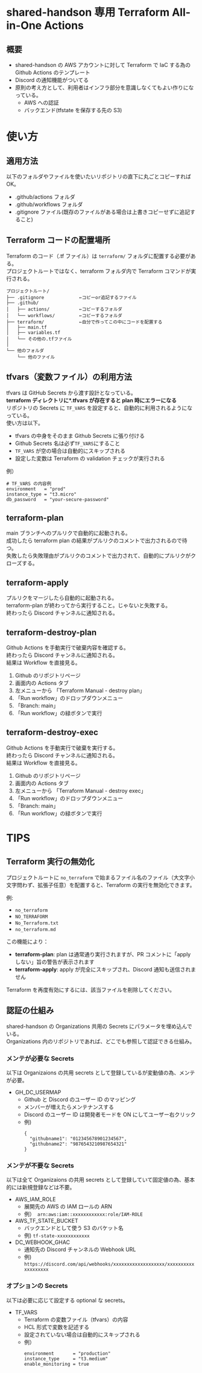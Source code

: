 # shared-handson 専用 Terraform All-in-One Actions

## 概要

- shared-handson の AWS アカウントに対して Terraform で IaC する為の Github Actions のテンプレート
- Discord の通知機能がついてる
- 原則の考え方として、利用者はインフラ部分を意識しなくてもよい作りになっている。
  - AWS への認証
  - バックエンド(tfstate を保存する先の S3)

# 使い方

## 適用方法

以下のフォルダやファイルを使いたいリポジトリの直下に丸ごとコピーすれば OK。

- .github/actions フォルダ
- .github/workflows フォルダ
- .gitignore ファイル(既存のファイルがある場合は上書きコピーせずに追記すること)

## Terraform コードの配置場所

Terraform のコード（.tf ファイル）は `terraform/` フォルダに配置する必要がある。  
プロジェクトルートではなく、terraform フォルダ内で Terraform コマンドが実行される。

```
プロジェクトルート/
├── .gitignore             ←コピーor追記するファイル
├── .github/
│   ├── actions/           ←コピーするフォルダ
│   └── workflows/         ←コピーするフォルダ
├── terraform/             ←自分で作ってこの中にコードを配置する
│   ├── main.tf
│   ├── variables.tf
│   └── その他の.tfファイル
│
└── 他のフォルダ
    └── 他のファイル
```

## tfvars（変数ファイル）の利用方法

tfvars は GitHub Secrets から渡す設計となっている。  
**terraform ディレクトリに\*.tfvars が存在すると plan 時にエラーになる**  
リポジトリの Secrets に `TF_VARS` を設定すると、自動的に利用されるようになっている。  
使い方は以下。

- tfvars の中身をそのまま Github Secrets に張り付ける
- Github Secrets 名は必ず`TF_VARS`にすること
- `TF_VARS` が空の場合は自動的にスキップされる
- 設定した変数は Terraform の validation チェックが実行される

例）

```hcl
# TF_VARS の内容例
environment   = "prod"
instance_type = "t3.micro"
db_password   = "your-secure-password"
```

## terraform-plan

main ブランチへのプルリクで自動的に起動される。  
成功したら terraform plan の結果がプルリクのコメントで出力されるので待つ。  
失敗したら失敗理由がプルリクのコメントで出力されて、自動的にプルリクがクローズする。

## terraform-apply

プルリクをマージしたら自動的に起動される。  
terraform-plan が終わってから実行すること。じゃないと失敗する。  
終わったら Discord チャンネルに通知される。

## terraform-destroy-plan

Github Actions を手動実行で破棄内容を確認する。  
終わったら Discord チャンネルに通知される。  
結果は Workflow を直接見る。

1. Github のリポジトリページ
2. 画面内の Actions タブ
3. 左メニューから 「Terraform Manual - destroy plan」
4. 「Run workflow」のドロップダウンメニュー
5. 「Branch: main」
6. 「Run workflow」の緑ボタンで実行

## terraform-destroy-exec

Github Actions を手動実行で破棄を実行する。  
終わったら Discord チャンネルに通知される。  
結果は Workflow を直接見る。

1. Github のリポジトリページ
2. 画面内の Actions タブ
3. 左メニューから 「Terraform Manual - destroy exec」
4. 「Run workflow」のドロップダウンメニュー
5. 「Branch: main」
6. 「Run workflow」の緑ボタンで実行

# TIPS

## Terraform 実行の無効化

プロジェクトルートに `no_terraform` で始まるファイル名のファイル（大文字小文字問わず、拡張子任意）を配置すると、Terraform の実行を無効化できます。

例:

- `no_terraform`
- `NO_TERRAFORM`
- `No_Terraform.txt`
- `no_terraform.md`

この機能により：

- **terraform-plan**: plan は通常通り実行されますが、PR コメントに「apply しない」旨の警告が表示されます
- **terraform-apply**: apply が完全にスキップされ、Discord 通知も送信されません

Terraform を再度有効にするには、該当ファイルを削除してください。

## 認証の仕組み

shared-handson の Organizations 共用の Secrets にパラメータを埋め込んでいる。  
Organizations 内のリポジトリであれば、どこでも参照して認証できる仕組み。

### メンテが必要な Secrets

以下は Organizaions の共用 secrets として登録しているが変動値の為、メンテが必要。

- GH_DC_USERMAP
  - Github と Discord のユーザー ID のマッピング
  - メンバーが増えたらメンテナンスする
  - Discord のユーザー ID は開発者モードを ON にしてユーザー右クリック
  - 例)
    ```
    {
      "githubname1": "012345678901234567",
      "githubname2": "9876543210987654321"
    }
    ```

### メンテが不要な Secrets

以下は全て Organizaions の共用 secrets として登録していて固定値の為、基本的には新規登録などは不要。

- AWS_IAM_ROLE
  - 展開先の AWS の IAM ロールの ARN
  - 例）　`arn:aws:iam::xxxxxxxxxxxx:role/IAM-ROLE`
- AWS_TF_STATE_BUCKET
  - バックエンドとして使う S3 のバケット名
  - 例) `tf-state-xxxxxxxxxxxx`
- DC_WEBHOOK_GHAC
  - 通知先の Discord チャンネルの Webhook URL
  - 例) `https://discord.com/api/webhooks/xxxxxxxxxxxxxxxxxxx/xxxxxxxxxxxxxxxxxxx`

### オプションの Secrets

以下は必要に応じて設定する optional な secrets。

- TF_VARS
  - Terraform の変数ファイル（tfvars）の内容
  - HCL 形式で変数を記述する
  - 設定されていない場合は自動的にスキップされる
  - 例）
    ```hcl
    environment       = "production"
    instance_type     = "t3.medium"
    enable_monitoring = true
    ```
